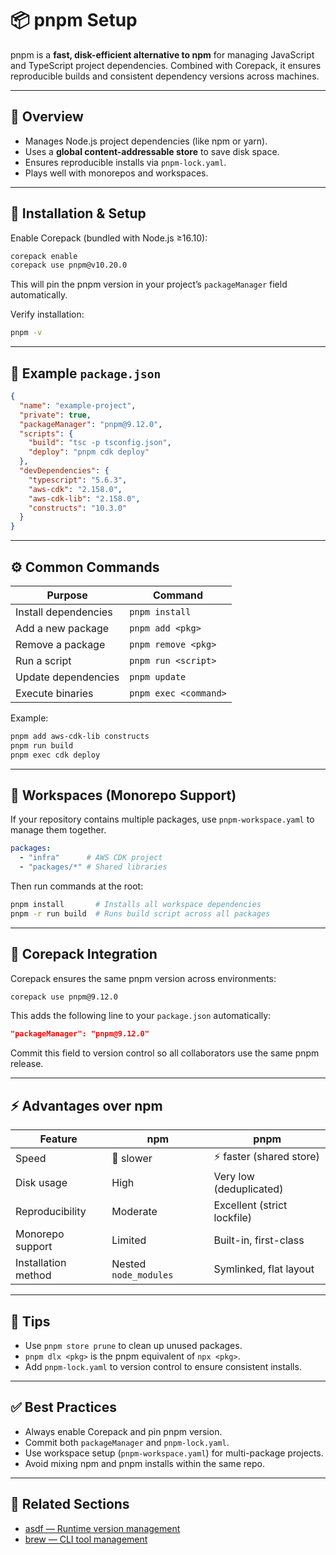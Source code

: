 
# 📦 pnpm Setup

pnpm is a **fast, disk-efficient alternative to npm** for managing JavaScript and TypeScript project dependencies. Combined with Corepack, it ensures reproducible builds and consistent dependency versions across machines.

---

## 🧭 Overview

* Manages Node.js project dependencies (like npm or yarn).
* Uses a **global content-addressable store** to save disk space.
* Ensures reproducible installs via `pnpm-lock.yaml`.
* Plays well with monorepos and workspaces.

---

## 🚀 Installation & Setup

Enable Corepack (bundled with Node.js ≥16.10):

```bash
corepack enable
corepack use pnpm@v10.20.0
```

This will pin the pnpm version in your project’s `packageManager` field automatically.

Verify installation:

```bash
pnpm -v
```

---

## 📄 Example `package.json`

```json
{
  "name": "example-project",
  "private": true,
  "packageManager": "pnpm@9.12.0",
  "scripts": {
    "build": "tsc -p tsconfig.json",
    "deploy": "pnpm cdk deploy"
  },
  "devDependencies": {
    "typescript": "5.6.3",
    "aws-cdk": "2.158.0",
    "aws-cdk-lib": "2.158.0",
    "constructs": "10.3.0"
  }
}
```

---

## ⚙️ Common Commands

| Purpose              | Command               |
| -------------------- | --------------------- |
| Install dependencies | `pnpm install`        |
| Add a new package    | `pnpm add <pkg>`      |
| Remove a package     | `pnpm remove <pkg>`   |
| Run a script         | `pnpm run <script>`   |
| Update dependencies  | `pnpm update`         |
| Execute binaries     | `pnpm exec <command>` |

Example:

```bash
pnpm add aws-cdk-lib constructs
pnpm run build
pnpm exec cdk deploy
```

---

## 🧱 Workspaces (Monorepo Support)

If your repository contains multiple packages, use `pnpm-workspace.yaml` to manage them together.

```yaml
packages:
  - "infra"      # AWS CDK project
  - "packages/*" # Shared libraries
```

Then run commands at the root:

```bash
pnpm install       # Installs all workspace dependencies
pnpm -r run build  # Runs build script across all packages
```

---

## 🧩 Corepack Integration

Corepack ensures the same pnpm version across environments:

```bash
corepack use pnpm@9.12.0
```

This adds the following line to your `package.json` automatically:

```json
"packageManager": "pnpm@9.12.0"
```

Commit this field to version control so all collaborators use the same pnpm release.

---

## ⚡ Advantages over npm

| Feature             | npm                   | pnpm                        |
| ------------------- | --------------------- | --------------------------- |
| Speed               | 🐢 slower             | ⚡ faster (shared store)     |
| Disk usage          | High                  | Very low (deduplicated)     |
| Reproducibility     | Moderate              | Excellent (strict lockfile) |
| Monorepo support    | Limited               | Built-in, first-class       |
| Installation method | Nested `node_modules` | Symlinked, flat layout      |

---

## 🧰 Tips

* Use `pnpm store prune` to clean up unused packages.
* `pnpm dlx <pkg>` is the pnpm equivalent of `npx <pkg>`.
* Add `pnpm-lock.yaml` to version control to ensure consistent installs.

---

## ✅ Best Practices

* Always enable Corepack and pin pnpm version.
* Commit both `packageManager` and `pnpm-lock.yaml`.
* Use workspace setup (`pnpm-workspace.yaml`) for multi-package projects.
* Avoid mixing npm and pnpm installs within the same repo.

---

## 🔗 Related Sections

* [asdf — Runtime version management](../asdf/README.md)
* [brew — CLI tool management](../brew/README.md)
